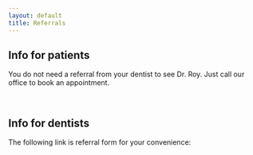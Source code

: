 ```yaml
---
layout: default
title: Referrals
---
```




<h2><span class="mw-headline" id="Info_for_patients">Info for patients</span></h2>
<p>You do not need a referral from your dentist to see Dr. Roy. Just call our office to book an appointment.
</p><p><br />
</p>
<h2><span class="mw-headline" id="Info_for_dentists">Info for dentists</span></h2>
<p>The following link is referral form for your convenience:
</p>